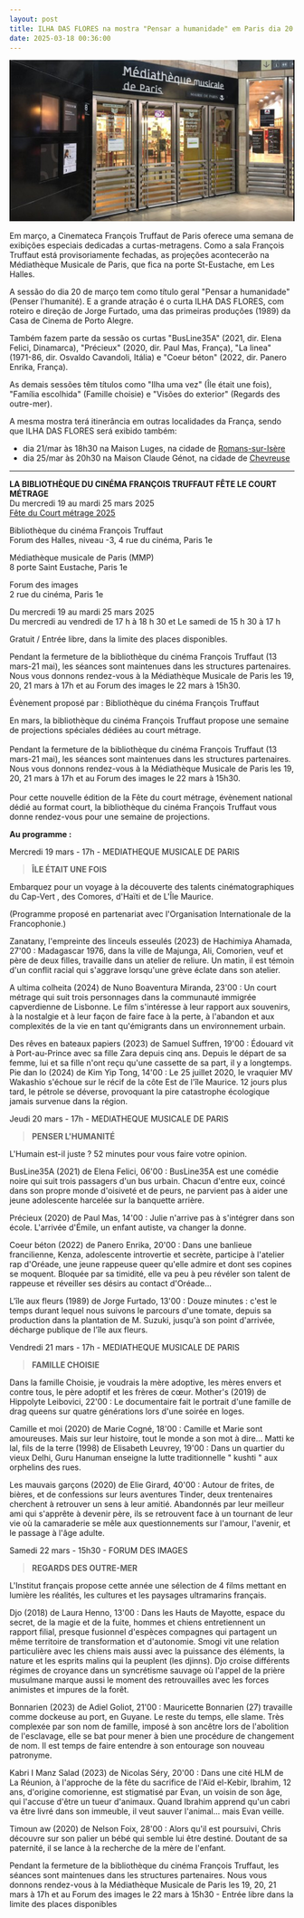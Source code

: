 ```yaml
---
layout: post
title: ILHA DAS FLORES na mostra "Pensar a humanidade" em Paris dia 20
date: 2025-03-18 00:36:00
---
```

![](/uploads/mediateque.jpg)

Em março, a Cinemateca François Truffaut de Paris oferece uma semana de exibições especiais dedicadas a curtas-metragens. Como a sala François Truffaut está provisoriamente fechadas, as projeções acontecerão na Médiathèque Musicale de Paris, que fica na porte St-Eustache, em Les Halles.

A sessão do dia 20 de março tem como título geral "Pensar a humanidade" (Penser l'humanité). E a grande atração é o curta ILHA DAS FLORES, com roteiro e direção de Jorge Furtado, uma das primeiras produções (1989) da Casa de Cinema de Porto Alegre.

Também fazem parte da sessão os curtas "BusLine35A" (2021, dir. Elena Felici, Dinamarca), "Précieux" (2020, dir. Paul Mas, França), "La linea" (1971-86, dir. Osvaldo Cavandoli, Itália) e "Coeur béton" (2022, dir. Panero Enrika, França).

As demais sessões têm títulos como "Ilha uma vez" (Île était une fois), "Família escolhida" (Famille choisie) e "Visões do exterior" (Regards des outre-mer).

A mesma mostra terá itinerância em outras localidades da França, sendo que ILHA DAS FLORES será exibido também:

* dia 21/mar às 18h30 na Maison Luges, na cidade de [Romans-sur-Isère](https://www.ville-romans.fr/agenda/la-fete-du-court-metrage-penser-lhumanite)
* dia 25/mar às 20h30 na Maison Claude Génot, na cidade de [Chevreuse](https://asso-alc.com/cine-club)



- - -

**LA BIBLIOTHÈQUE DU CINÉMA FRANÇOIS TRUFFAUT FÊTE LE COURT MÉTRAGE**\
Du mercredi 19 au mardi 25 mars 2025\
[Fête du Court métrage 2025](https://www.paris.fr/evenements/la-fete-du-court-metrage-s-invite-a-la-bibliotheque-du-cinema-francois-truffaut-78768)

Bibliothèque du cinéma François Truffaut\
Forum des Halles, niveau -3, 4 rue du cinéma, Paris 1e

Médiathèque musicale de Paris (MMP)\
8 porte Saint Eustache, Paris 1e

Forum des images\
2 rue du cinéma, Paris 1e

Du mercredi 19 au mardi 25 mars 2025\
Du mercredi au vendredi de 17 h à 18 h 30 et Le samedi de 15 h 30 à 17 h

Gratuit / Entrée libre, dans la limite des places disponibles.

Pendant la fermeture de la bibliothèque du cinéma François Truffaut (13 mars-21 mai), les séances sont maintenues dans les structures partenaires. Nous vous donnons rendez-vous à la Médiathèque Musicale de Paris les 19, 20, 21 mars à 17h et au Forum des images le 22 mars à 15h30.

Évènement proposé par :
Bibliothèque du cinéma François Truffaut

En mars, la bibliothèque du cinéma François Truffaut propose une semaine de projections spéciales dédiées au court métrage.\
\
Pendant la fermeture de la bibliothèque du cinéma François Truffaut (13 mars-21 mai), les séances sont maintenues dans les structures partenaires. Nous vous donnons rendez-vous à la Médiathèque Musicale de Paris les 19, 20, 21 mars à 17h et au Forum des images le 22 mars à 15h30.\
\
Pour cette nouvelle édition de la Fête du court métrage, évènement national dédié au format court, la bibliothèque du cinéma François Truffaut vous donne rendez-vous pour une semaine de projections.

**Au programme :**

Mercredi 19 mars - 17h - MEDIATHEQUE MUSICALE DE PARIS

> **ÎLE ÉTAIT UNE FOIS**

Embarquez pour un voyage à la découverte des talents cinématographiques du Cap-Vert , des Comores, d'Haïti et de L'Île Maurice.

(Programme proposé en partenariat avec l'Organisation Internationale de la Francophonie.)

Zanatany, l'empreinte des linceuls esseulés (2023) de Hachimiya Ahamada, 27'00 : Madagascar 1976, dans la ville de Majunga, Ali, Comorien, veuf et père de deux filles, travaille dans un atelier de reliure. Un matin, il est témoin d'un conflit racial qui s'aggrave lorsqu'une grève éclate dans son atelier.

A ultima colheita (2024) de Nuno Boaventura Miranda, 23'00 : Un court métrage qui suit trois personnages dans la communauté immigrée capverdienne de Lisbonne. Le film s'intéresse à leur rapport aux souvenirs, à la nostalgie et à leur façon de faire face à la perte, à l'abandon et aux complexités de la vie en tant qu'émigrants dans un environnement urbain.

Des rêves en bateaux papiers (2023) de Samuel Suffren, 19'00 : Édouard vit à Port-au-Prince avec sa fille Zara depuis cinq ans. Depuis le départ de sa femme, lui et sa fille n'ont reçu qu'une cassette de sa part, il y a longtemps.
Pie dan Io (2024) de Kim Yip Tong, 14'00 : Le 25 juillet 2020, le vraquier MV Wakashio s'échoue sur le récif de la côte Est de l'île Maurice. 12 jours plus tard, le pétrole se déverse, provoquant la pire catastrophe écologique jamais survenue dans la région.

Jeudi 20 mars - 17h - MEDIATHEQUE MUSICALE DE PARIS

> **PENSER L'HUMANITÉ**

L'Humain est-il juste ? 52 minutes pour vous faire votre opinion.

BusLine35A (2021) de Elena Felici, 06'00 : BusLine35A est une comédie noire qui suit trois passagers d'un bus urbain. Chacun d'entre eux, coincé dans son propre monde d'oisiveté et de peurs, ne parvient pas à aider une jeune adolescente harcelée sur la banquette arrière.

Précieux (2020) de Paul Mas, 14'00 : Julie n'arrive pas à s'intégrer dans son école. L'arrivée d'Émile, un enfant autiste, va changer la donne.

Coeur béton (2022) de Panero Enrika, 20'00 : Dans une banlieue francilienne, Kenza, adolescente introvertie et secrète, participe à l'atelier rap d'Oréade, une jeune rappeuse queer qu'elle admire et dont ses copines se moquent. Bloquée par sa timidité, elle va peu à peu révéler son talent de rappeuse et réveiller ses désirs au contact d'Oréade...

L'île aux fleurs (1989) de Jorge Furtado, 13'00 : Douze minutes : c'est le temps durant lequel nous suivons le parcours d'une tomate, depuis sa production dans la plantation de M. Suzuki, jusqu'à son point d'arrivée, décharge publique de l'île aux fleurs.

Vendredi 21 mars - 17h - MEDIATHEQUE MUSICALE DE PARIS

> **FAMILLE CHOISIE**

Dans la famille Choisie, je voudrais la mère adoptive, les mères envers et contre tous, le père adoptif et les frères de cœur.
Mother's (2019) de Hippolyte Leibovici, 22'00 : Le documentaire fait le portrait d'une famille de drag queens sur quatre générations lors d'une soirée en loges.

Camille et moi (2020) de Marie Cogné, 18'00 : Camille et Marie sont amoureuses. Mais sur leur histoire, tout le monde a son mot à dire...
Matti ke lal, fils de la terre (1998) de Elisabeth Leuvrey, 19'00 : Dans un quartier du vieux Delhi, Guru Hanuman enseigne la lutte traditionnelle " kushti " aux orphelins des rues.

Les mauvais garçons (2020) de Elie Girard, 40'00 : Autour de frites, de bières, et de confessions sur leurs aventures Tinder, deux trentenaires cherchent à retrouver un sens à leur amitié. Abandonnés par leur meilleur ami qui s'apprête à devenir père, ils se retrouvent face à un tournant de leur vie où la camaraderie se mêle aux questionnements sur l'amour, l'avenir, et le passage à l'âge adulte.

Samedi 22 mars - 15h30 - FORUM DES IMAGES

> **REGARDS DES OUTRE-MER**

L'Institut français propose cette année une sélection de 4 films mettant en lumière les réalités, les cultures et les paysages ultramarins français.

Djo (2018) de Laura Henno, 13'00 : Dans les Hauts de Mayotte, espace du secret, de la magie et de la fuite, hommes et chiens entretiennent un rapport filial, presque fusionnel d'espèces compagnes qui partagent un même territoire de transformation et d'autonomie. Smogi vit une relation particulière avec les chiens mais aussi avec la puissance des éléments, la nature et les esprits malins qui la peuplent (les djinns). Djo croise différents régimes de croyance dans un syncrétisme sauvage où l'appel de la prière musulmane marque aussi le moment des retrouvailles avec les forces animistes et impures de la forêt.

Bonnarien (2023) de Adiel Goliot, 21'00 : Mauricette Bonnarien (27) travaille comme dockeuse au port, en Guyane. Le reste du temps, elle slame. Très complexée par son nom de famille, imposé à son ancêtre lors de l'abolition de l'esclavage, elle se bat pour mener à bien une procédure de changement de nom. Il est temps de faire entendre à son entourage son nouveau patronyme.

Kabri I Manz Salad (2023) de Nicolas Séry, 20'00 : Dans une cité HLM de La Réunion, à l'approche de la fête du sacrifice de l'Aïd el-Kebir, Ibrahim, 12 ans, d'origine comorienne, est stigmatisé par Evan, un voisin de son âge, qui l'accuse d'être un tueur d'animaux. Quand Ibrahim apprend qu'un cabri va être livré dans son immeuble, il veut sauver l'animal... mais Evan veille.

Timoun aw (2020) de Nelson Foix, 28'00 : Alors qu'il est poursuivi, Chris découvre sur son palier un bébé qui semble lui être destiné. Doutant de sa paternité, il se lance à la recherche de la mère de l'enfant.

Pendant la fermeture de la bibliothèque du cinéma François Truffaut, les séances sont maintenues dans les structures partenaires. Nous vous donnons rendez-vous à la Médiathèque Musicale de Paris les 19, 20, 21 mars à 17h et au Forum des images le 22 mars à 15h30 - Entrée libre dans la limite des places disponibles

